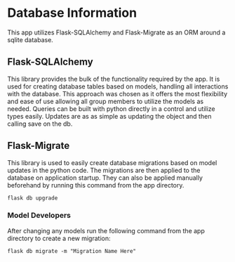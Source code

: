 # Database Information

This app utilizes Flask-SQLAlchemy and Flask-Migrate as an ORM around a sqlite database.

## Flask-SQLAlchemy

This library provides the bulk of the functionality required by the app.
It is used for creating database tables based on models, handling all interactions with the database.
This approach was chosen as it offers the most flexibility and ease of use allowing all group members to
utilize the models as needed.
Queries can be built with python directly in a control and utilize types easily.
Updates are as as simple as updating the object and then calling save on the db.

## Flask-Migrate

This library is used to easily create database migrations based on model updates in the python code.
The migrations are then applied to the database on application startup.
They can also be applied manually beforehand by running this command from the app directory.

```shell
flask db upgrade
```

### Model Developers

After changing any models run the following command from the app directory to create a new migration:

```shell
flask db migrate -m "Migration Name Here"
```
